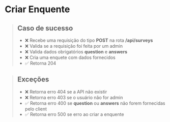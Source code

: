 # Criar Enquente

> ## Caso de sucesso
> - ❌ Recebe uma requisição do tipo **POST** na rota **/api/surveys** 
> - ❌ Valida se a requisição foi feita por um admin
> - ❌ Valida dados obrigatórios **question** e **answers**
> - ❌ Cria uma enquete com dados fornecidos
> - ✅ Retorna 204 

> ## Exceções
> - ❌ Retorna erro 404 se a API não existir
> - ❌ Retorna erro 403 se o usuário não for admin
> - ✅ Retorna erro 400 se **question** ou **answers** não forem fornecidas pelo client
> - ✅ Retorna erro 500 se erro ao criar a enquente